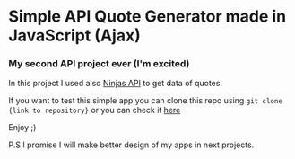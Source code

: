 # Simple API Quote Generator made in JavaScript (Ajax)
### My second API project ever (I'm excited)
In this project I used also [Ninjas API](https://api-ninjas.com/) to get data of quotes.

If you want to test this simple app you can clone this repo using `git clone {link to repository}` or you can check it [here](https://barmcoovy.github.io/RandomQuoteGenerator/)

Enjoy ;)

P.S I promise I will make better design of my apps in next projects.
